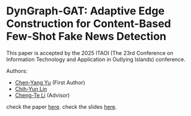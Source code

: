 # DynGraph-GAT: Adaptive Edge Construction for Content-Based Few-Shot Fake News Detection

This paper is accepted by the 2025 ITAOI (The 23rd Conference on Information Technology and Application in Outlying Islands) conference.

Authors:
- [Chen-Yang Yu](https://github.com/LittleFish-Coder) (First Author)
- [Chih-Yun Lin](https://github.com/salmoniscute)
- [Cheng-Te Li](https://sites.google.com/view/chengteli/) (Advisor)

check the paper [here](./ITAOI.pdf).
check the slides [here](./DynGraph-GAT.pdf).